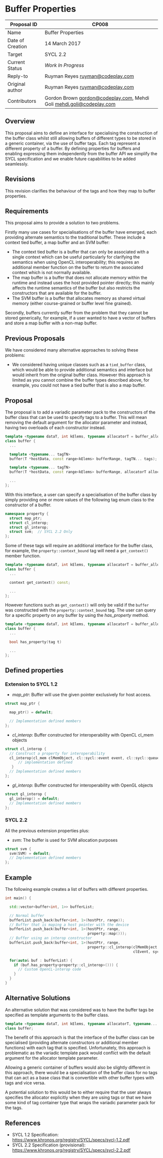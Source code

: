 # Buffer Properties

| Proposal ID | CP008 |
|-------------|--------|
| Name | Buffer Properties |
| Date of Creation | 14 March 2017 |
| Target | SYCL 2.2 |
| Current Status | _Work In Progress_ |
| Reply-to | Ruyman Reyes <ruyman@codeplay.com> |
| Original author | Ruyman Reyes <ruyman@codeplay.com> |
| Contributors | Gordon Brown <gordon@codeplay.com>, Mehdi Goli <mehdi.goli@codeplay.com> |

## Overview

This proposal aims to define an interface for specialising the construction of the buffer class whilst still allowing buffers of different types to be stored in a generic container, via the use of buffer tags. 
Each tag represent a different property of a buffer.
By defining properties for buffers and enabling expressing them independently from the
buffer API we simplify the SYCL specification and we enable future capabilities to be added
seamlessly. 

## Revisions

This revision clarifies the behaviour of the tags and how they map to buffer
properties.

## Requirements

This proposal aims to provide a solution to two problems.

Firstly many use cases for specialisations of the buffer have emerged, each providing alternate semantics to the traditional buffer. These include a context tied buffer, a map buffer and an SVM buffer:

* The context tied buffer is a buffer that can only be associated with a single context which can be useful particularly for clarifying the semantics when using OpenCL interoperability; this requires an additional member function on the buffer to return the associated context which is not normally available.
* The map buffer is a buffer that does not allocate memory within the runtime and instead uses the host provided pointer directly; this mainly affects the runtime semantics of the buffer but also restricts the constructors that are available for the buffer.
* The SVM buffer is a buffer that allocates memory as shared virtual memory (either course-grained or buffer level fine grained).

Secondly, buffers currently suffer from the problem that they cannot be stored generically, for example, if a user wanted to have a vector of buffers and store a map buffer with a non-map buffer.

## Previous Proposals

We have considered many alternative approaches to solving these problems:

* We considered having unique classes such as a `tied_buffer` class, which would be able to provide additional semantics and interface but would inherit from the original buffer class. However this approach is limited as you cannot combine the buffer types described above, for example, you could not have a tied buffer that is also a map buffer.

## Proposal

The proposal is to add a variadic parameter pack to the constructors of the buffer class that can be used to specify tags to a buffer. This will mean removing the default argument for the allocator parameter and instead, having two overloads of each constructor instead.

```cpp
template <typename dataT, int kElems, typename allocatorT = buffer_allocator<dataT>>
class buffer {
  ...

  template <typename... tagTN>
  buffer(T *hostData, const range<kElems> bufferRange, tagTN... tags);

  template <typename... tagTN>
  buffer(T *hostData, const range<kElems> bufferRange, allocatorT alloc, tagTN... tags);

  ...
};
```

With this interface, a user can specify a specialisation of the buffer class by simply providing one or more values of the following tag enum class to the constructor of a buffer.

```cpp
namespace property {
  struct map_ptr;
  struct cl_interop;
  struct gl_interop;
  struct svm;  // SYCL 2.2 Only
};
```

Some of these tags will require an additional interface for the buffer class, for example, the `property::context_bound` tag will need a `get_context()` member function.

```cpp
template <typename dataT, int kElems, typename allocatorT = buffer_allocator<dataT>>
class buffer {
  ...

  context get_context() const;

  ...
};
```

However functions such as `get_context()` will only be valid if the `buffer` was constructed with the `property::context_bound` tag.
The user can query for a specific property on any buffer by using the
*has\_property* method.

```cpp
template <typename dataT, int kElems, typename allocatorT = buffer_allocator<dataT>>
class buffer {
  ...

  bool has_property(tag t)

  ...
};
```

## Defined properties

### Extension to SYCL 1.2

* *map_ptr*: Buffer will use the given pointer exclusively for host access.

```cpp
struct map_ptr {

  map_ptr() = default;

  // Implementation defined members
};
```

* *cl_interop*: Buffer constructed for interoperability with OpenCL cl\_mem objects

```cpp
struct cl_interop {
  // Construct a property for interoperability
  cl_interop(cl_mem clMemObject, cl::sycl::event event, cl::sycl::queue q) {
      // implementation defined
   }
  // Implementation defined members
};
```


* *gl_interop*: Buffer constructed for interoperability with OpenGL objects

```cpp
struct gl_interop {
  gl_interop() = default;
  // Implementation defined members
};
```

### SYCL 2.2

All the previous extension properties plus:

* *svm*: The buffer is used for SVM allocation purposes

```cpp
struct svm {
  svm(SVM) = default;
  // Implementation defined members
};
```

## Example

The following example creates a list of buffers with different
properties.

```cpp
int main() {

  std::vector<buffer<int, 1>> bufferList;

  // Normal buffer
  bufferList.push_back(buffer<int, 1>(hostPtr, range));
  // Buffer that is maping a host pointer with the device
  bufferList.push_back(buffer<int, 1>(hostPtr, range, 
                                      property::map()));
  // Buffer using an interop constructor
  bufferList.push_back(buffer<int, 1>(hostPtr, range, 
                                      property::cl_interop(clMemObject, 
                                                           clEvent, syclQueue)));

  for(auto& buf : bufferList) {
    if (buf.has_property<property::cl_interop>())) {
      // Custom OpenCL-interop code
    }
  }
}
```

## Alternative Solutions

An alternative solution that was considered was to have the buffer tags be specified as template arguments to the buffer class.

```cpp
template <typename dataT, int kElems, typename allocatorT, typename... tagTN>
class buffer;
```

The benefit of this approach is that the interface of the buffer class can be specialised (providing alternate constructors or additional member functions) with each tag that is specified. Unfortunately, this approach is problematic as the variadic template pack would conflict with the default argument for the allocator template parameter.

Allowing a generic container of buffers would also be slightly different in this approach, there would be a specialisation of the buffer class for no tags that can act as a base class that is convertible with other buffer types with tags and vice versa.

A potential solution to this would be to either require that the user always specifies the allocator explicitly when they are using tags or that we have some kind of tag container type that wraps the variadic parameter pack for the tags.

## References

* SYCL 1.2 Specification: https://www.khronos.org/registry/SYCL/specs/sycl-1.2.pdf
* SYCL 2.2 Specification (provisional): https://www.khronos.org/registry/SYCL/specs/sycl-2.2.pdf
